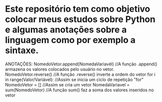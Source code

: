 # Este repositório tem como objetivo colocar meus estudos sobre Python e algumas anotações sobre a linguagem como por exemplo a sintaxe.

ANOTAÇÕES:
NomedoVetor.append(NomedaVariavél) //A função .append() armazena os valores colocados pelo usuário no vetor.
NomedoVetor.reverse() //A função .reverse() inverte a ordem do vetor
for i in range(Valor/Variável): //Assim se inicia um ciclo de repetição "for"
NomedoVetor = [] //Assim se cria um vetor
NomedaVariavel = sum(NomedoVetor) //A função sum() faz a soma dos valores inseridos no vetor
